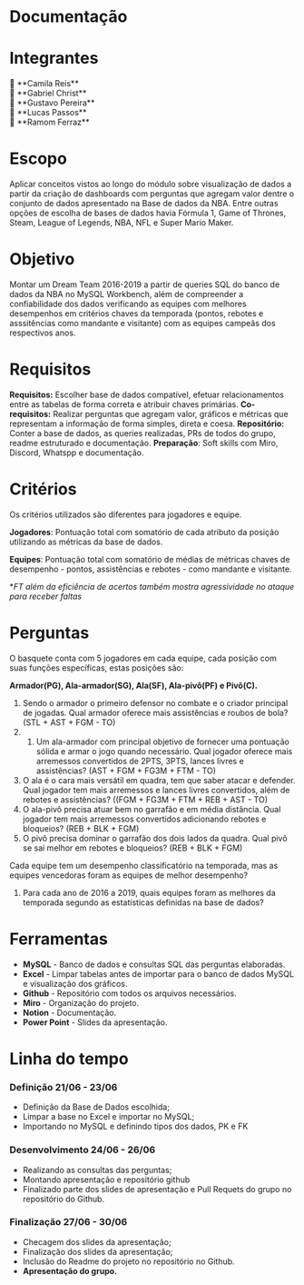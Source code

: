 # Documentação

# Integrantes

<aside>
👥 **Camila Reis**

</aside>

<aside>
👥  **Gabriel Christ**

</aside>

<aside>
👥 **Gustavo Pereira**

</aside>

<aside>
👥 **Lucas Passos**

</aside>

<aside>
👥  **Ramom Ferraz**

</aside>

# Escopo

Aplicar conceitos vistos ao longo do módulo sobre visualização de dados a partir da criação de dashboards com perguntas que agregam valor dentre o conjunto de dados apresentado na Base de dados da NBA. Entre outras opções de escolha de bases de dados havia Fórmula 1, Game of Thrones, Steam, League of Legends, NBA, NFL e Super Mario Maker.

# Objetivo

Montar um Dream Team 2016-2019 a partir de queries SQL do banco de dados da NBA no MySQL Workbench, além de compreender a confiabilidade dos dados verificando as equipes com melhores desempenhos em critérios chaves da temporada (pontos, rebotes e asssitências como mandante e visitante) com as equipes campeãs dos respectivos anos.

# Requisitos

**Requisitos:** Escolher base de dados compatível, efetuar relacionamentos entre as tabelas de forma correta e atribuir chaves primárias.
**Co-requisitos:** Realizar perguntas que agregam valor, gráficos e métricas que representam a informação de forma simples, direta e coesa.
**Repositório:** Conter a base de dados, as queries realizadas, PRs de todos do grupo, readme estruturado e documentação.
**Preparação**: Soft skills com Miro, Discord, Whatspp e documentação. 

# Critérios

Os critérios utilizados são diferentes para jogadores e equipe.

**Jogadores**: Pontuação total com somatório de cada atributo da posição utilizando as métricas da base de dados.

**Equipes**: Pontuação total com somatório de médias de métricas chaves de desempenho - pontos, assistências e rebotes - como mandante e visitante. 

**FT além da eficiência de acertos também mostra agressividade no ataque para receber faltas*

# Perguntas

O basquete conta com 5 jogadores em cada equipe, cada posição com suas funções específicas, estas posições são:

**Armador(PG), Ala-armador(SG), Ala(SF), Ala-pivô(PF) e Pivô(C).**

1.  Sendo o armador o primeiro defensor no combate e o criador principal de jogadas. Qual armador oferece mais assistências e roubos de bola? (STL + AST + FGM - TO)
2. 1. Um ala-armador com principal objetivo de fornecer uma pontuação sólida e armar o jogo quando necessário. Qual jogador oferece mais arremessos convertidos de 2PTS, 3PTS, lances livres e assistências? (AST + FGM + FG3M + FTM - TO)
3. O ala é o cara mais versátil em quadra, tem que saber atacar e defender. Qual jogador tem mais arremessos e lances livres convertidos, além de rebotes e assistências? ((FGM + FG3M + FTM + REB + AST - TO)
4. O ala-pivô precisa atuar bem no garrafão e em média distância. Qual jogador tem mais arremessos convertidos adicionando rebotes e bloqueios? (REB + BLK + FGM)
5. O pivô precisa dominar o garrafão dos dois lados da quadra. Qual pivô se sai melhor em rebotes e bloqueios? (REB + BLK + FGM)

Cada equipe tem um desempenho classificatório na temporada, mas as equipes vencedoras foram as equipes de melhor desempenho?

1. Para cada ano de 2016 a 2019, quais equipes foram as melhores da temporada segundo as estatísticas definidas na base de dados?

# Ferramentas

- **MySQL** -  Banco de dados e consultas SQL das perguntas elaboradas.
- **Excel** - Limpar tabelas antes de importar para o banco de dados MySQL e visualização dos gráficos.
- **Github** - Repositório com todos os arquivos necessários.
- **Miro** - Organização do projeto.
- **Notion** - Documentação.
- **Power Point** - Slides da apresentação.

# Linha do tempo

### Definição 21/06 - 23/06

- Definição da Base de Dados escolhida;
- Limpar a base no Excel e importar no MySQL;
- Importando no MySQL e definindo tipos dos dados, PK e FK

### Desenvolvimento 24/06 - 26/06

- Realizando as consultas das perguntas;
- Montando apresentação e repositório github
- Finalizado parte dos slides de apresentação e Pull Requets do grupo no repositório do Github.

### Finalização 27/06 - 30/06

- Checagem dos slides da apresentação;
- Finalização dos slides da apresentação;
- Inclusão do Readme do projeto no repositório no Github.
- **Apresentação do grupo.**